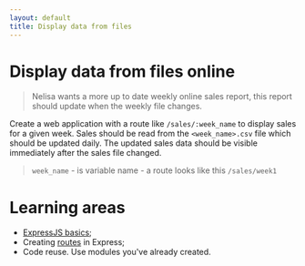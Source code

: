```yaml
---
layout: default
title: Display data from files
---
```


# Display data from files online

> Nelisa wants a more up to date weekly online sales report, this report should update when the weekly file changes.

Create a web application with a route like `/sales/:week_name` to display sales for a given week. Sales should be read from the `<week_name>.csv` file which should be updated daily. The updated sales data should be visible immediately after the sales file changed.

> `week_name` - is variable name - a route looks like this `/sales/week1`

# Learning areas

* [ExpressJS basics](http://expressjs.projectcodex.co);
* Creating [routes](http://expressjs.projectcodex.co/steps/routes.html) in Express;
* Code reuse. Use modules you've already created.
